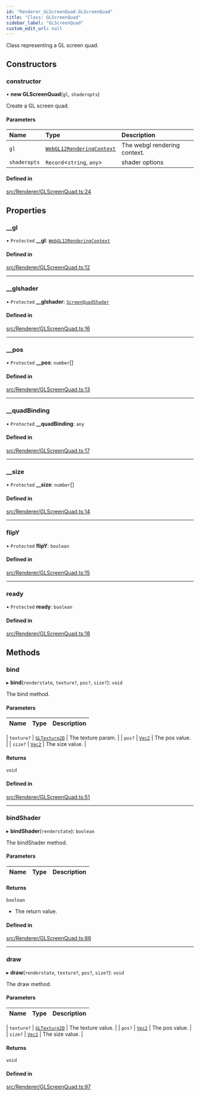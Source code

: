 ```yaml
---
id: "Renderer_GLScreenQuad.GLScreenQuad"
title: "Class: GLScreenQuad"
sidebar_label: "GLScreenQuad"
custom_edit_url: null
---
```




Class representing a GL screen quad.

## Constructors

### constructor

• **new GLScreenQuad**(`gl`, `shaderopts`)

Create a GL screen quad.

#### Parameters

| Name | Type | Description |
| :------ | :------ | :------ |
| `gl` | [`WebGL12RenderingContext`](types/Renderer_types_webgl.WebGL12RenderingContext) | The webgl rendering context. |
| `shaderopts` | `Record`<`string`, `any`\> | shader options |

#### Defined in

[src/Renderer/GLScreenQuad.ts:24](https://github.com/ZeaInc/zea-engine/blob/d12d3e016/src/Renderer/GLScreenQuad.ts#L24)

## Properties

### \_\_gl

• `Protected` **\_\_gl**: [`WebGL12RenderingContext`](types/Renderer_types_webgl.WebGL12RenderingContext)

#### Defined in

[src/Renderer/GLScreenQuad.ts:12](https://github.com/ZeaInc/zea-engine/blob/d12d3e016/src/Renderer/GLScreenQuad.ts#L12)

___

### \_\_glshader

• `Protected` **\_\_glshader**: [`ScreenQuadShader`](Shaders/Renderer_Shaders_ScreenQuadShader.ScreenQuadShader)

#### Defined in

[src/Renderer/GLScreenQuad.ts:16](https://github.com/ZeaInc/zea-engine/blob/d12d3e016/src/Renderer/GLScreenQuad.ts#L16)

___

### \_\_pos

• `Protected` **\_\_pos**: `number`[]

#### Defined in

[src/Renderer/GLScreenQuad.ts:13](https://github.com/ZeaInc/zea-engine/blob/d12d3e016/src/Renderer/GLScreenQuad.ts#L13)

___

### \_\_quadBinding

• `Protected` **\_\_quadBinding**: `any`

#### Defined in

[src/Renderer/GLScreenQuad.ts:17](https://github.com/ZeaInc/zea-engine/blob/d12d3e016/src/Renderer/GLScreenQuad.ts#L17)

___

### \_\_size

• `Protected` **\_\_size**: `number`[]

#### Defined in

[src/Renderer/GLScreenQuad.ts:14](https://github.com/ZeaInc/zea-engine/blob/d12d3e016/src/Renderer/GLScreenQuad.ts#L14)

___

### flipY

• `Protected` **flipY**: `boolean`

#### Defined in

[src/Renderer/GLScreenQuad.ts:15](https://github.com/ZeaInc/zea-engine/blob/d12d3e016/src/Renderer/GLScreenQuad.ts#L15)

___

### ready

• `Protected` **ready**: `boolean`

#### Defined in

[src/Renderer/GLScreenQuad.ts:18](https://github.com/ZeaInc/zea-engine/blob/d12d3e016/src/Renderer/GLScreenQuad.ts#L18)

## Methods

### bind

▸ **bind**(`renderstate`, `texture?`, `pos?`, `size?`): `void`

The bind method.

#### Parameters

| Name | Type | Description |
| :------ | :------ | :------ |

| `texture?` | [`GLTexture2D`](Renderer_GLTexture2D.GLTexture2D) | The texture param. |
| `pos?` | [`Vec2`](../Math/Math_Vec2.Vec2) | The pos value. |
| `size?` | [`Vec2`](../Math/Math_Vec2.Vec2) | The size value. |

#### Returns

`void`

#### Defined in

[src/Renderer/GLScreenQuad.ts:51](https://github.com/ZeaInc/zea-engine/blob/d12d3e016/src/Renderer/GLScreenQuad.ts#L51)

___

### bindShader

▸ **bindShader**(`renderstate`): `boolean`

The bindShader method.

#### Parameters

| Name | Type | Description |
| :------ | :------ | :------ |


#### Returns

`boolean`

- The return value.

#### Defined in

[src/Renderer/GLScreenQuad.ts:86](https://github.com/ZeaInc/zea-engine/blob/d12d3e016/src/Renderer/GLScreenQuad.ts#L86)

___

### draw

▸ **draw**(`renderstate`, `texture?`, `pos?`, `size?`): `void`

The draw method.

#### Parameters

| Name | Type | Description |
| :------ | :------ | :------ |

| `texture?` | [`GLTexture2D`](Renderer_GLTexture2D.GLTexture2D) | The texture value. |
| `pos?` | [`Vec2`](../Math/Math_Vec2.Vec2) | The pos value. |
| `size?` | [`Vec2`](../Math/Math_Vec2.Vec2) | The size value. |

#### Returns

`void`

#### Defined in

[src/Renderer/GLScreenQuad.ts:97](https://github.com/ZeaInc/zea-engine/blob/d12d3e016/src/Renderer/GLScreenQuad.ts#L97)


